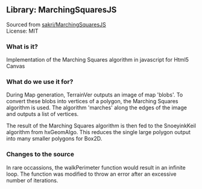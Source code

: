 ## Library: MarchingSquaresJS

Sourced from [sakri/MarchingSquaresJS](https://github.com/sakri/MarchingSquaresJS)  
License: MIT

### What is it?

Implementation of the Marching Squares algorithm in javascript for Html5 Canvas

### What do we use it for?

During Map generation, TerrainVer outputs an image of map 'blobs'. To convert these blobs into vertices of a polygon, the Marching Squares algorithm is used. The algorithm 'marches' along the edges of the image and outputs a list of vertices.  

The result of the Marching Squares algorithm is then fed to the SnoeyinkKeil algorithm from hxGeomAlgo. This reduces the single large polygon output into many smaller polygons for Box2D.

### Changes to the source

In rare occassions, the walkPerimeter function would result in an infinite loop. The function was modified to throw an error after an excessive number of iterations.